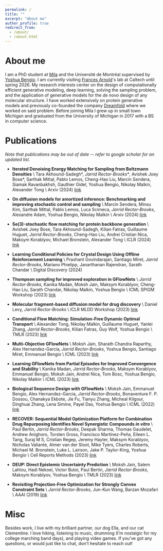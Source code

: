 ```yaml
---
permalink: /
title: ""
excerpt: "About me"
author_profile: true
redirect_from: 
  - /about/
  - /about.html
---
```


About me
======

I am a PhD student at [Mila](https://mila.quebec) and the Université de Montréal supervised by [Yoshua Bengio](https://yoshuabengio.org).
I am currently visiting [Frances Arnold](http://fhalab.caltech.edu/)'s lab at Caltech until spring 2026. My research interests center on
the design of computationally efficient generative modeling, deep learning, solving the sampling problem, and the application of generative 
models for the *de novo* design of any molecular structure. I have worked extensively on protein generative models and previously co-founded 
the company [Dreamfold](https://www.dreamfold.ai/) where we worked on said problem. Before joining Mila I grew up in small town Michigan and 
graduated from the University of Michigan in 2017 with a BS in computer science.

# Publications
*Note that publications may be out of date -- refer to google scholar for an updated list.*
- **Iterated Denoising Energy Matching for Sampling from Boltzmann Densities** \\
Tara Akhound-Sadegh\*, *Jarrid Rector-Brooks\**, Avishek Joey Bose\*, Sarthak Mittal, Pablo Lemos, Cheng-Hao Liu, Marcin Sendera, Siamak Ravanbakhsh, Gauthier Gidel, Yoshua Bengio, Nikolay Malkin, Alexander Tong \\
Arxiv (2024) [link](https://arxiv.org/abs/2402.06121)

- **On diffusion models for amortized inference: Benchmarking and improving stochastic control and sampling** \\
Marcin Sendera, Minsu Kim, Sarthak Mittal, Pablo Lemos, Luca Scimeca, *Jarrid Rector-Brooks*, Alexandre Adam, Yoshua Bengio, Nikolay Malkin \\
Arxiv (2024) [link](https://arxiv.org/abs/2402.05098)

- **Se(3)-stochastic flow matching for protein backbone generation** \\
Avishek Joey Bose, Tara Akhound-Sadegh, Kilian Fatras, Guillaume Huguet, *Jarrid Rector-Brooks*, Cheng-Hao Liu, Andrei Cristian Nica, Maksym Korablyov, Michael Bronstein, Alexander Tong \\
ICLR (2024) [link](https://arxiv.org/abs/2310.02391)

- **Learning Conditional Policies for Crystal Design Using Offline Reinforcement Learning** \\
Prashant Govindarajan, Santiago Miret, *Jarrid Rector-Brooks*, Mariano Phielipp, Janarthanan Rajendran, Sarath Chandar \\
Digital Discovery (2024)

- **Thompson sampling for improved exploration in GFlowNets** \\
*Jarrid Rector-Brooks*, Kanika Madan, Moksh Jain, Maksym Korablyov, Cheng-Hao Liu, Sarath Chandar, Nikolay Malkin, Yoshua Bengio \\
ICML SPIGM Workshop (2023) [link](https://arxiv.org/abs/2306.17693)

- **Molecular fragment-based diffusion model for drug discovery** \\
Daniel Levy, *Jarrid Rector-Brooks* \\
ICLR MLDD Workshop (2023) [link](https://openreview.net/forum?id=LPdXni4tC8)

- **Conditional Flow Matching: Simulation-Free Dynamic Optimal Transport** \\
Alexander Tong, Nikolay Malkin, Guillaume Huguet, Yanlei Zhang, *Jarrid Rector-Brooks*, Kilian Fatras, Guy Wolf, Yoshua Bengio \\
TMLR (2023) [link](https://arxiv.org/abs/2302.00482)

- **Multi-Objective GFlowNets** \\
Moksh Jain, Sharath Chandra Raparthy, Alex Hernandez-Garcia, *Jarrid Rector-Brooks*, Yoshua Bengio, Santiago Miret, Emmanuel Bengio \\
ICML (2023) [link](https://arxiv.org/abs/2210.12765)

- **Learning GFlowNets from Partial Episodes for Improved Convergence and Stability** \\
Kanika Madan, *Jarrid Rector-Brooks*, Maksym Korablyov, Emmanuel Bengio, Moksh Jain, Andrei Nica, Tom Bosc, Yoshua Bengio, Nikolay Malkin \\
ICML (2023) [link](https://arxiv.org/abs/2209.12782)

- **Biological Sequence Design with GFlowNets** \\
Moksh Jain, Emmanuel Bengio, Alex Hernandez-Garcia, *Jarrid Rector-Brooks*, Bonaventure F. P. Dossou, Chanakya Ekbote, Jie Fu, Tianyu Zhang, Micheal Kilgour, Dinghuai Zhang, Lena Simine, Payel Das, Yoshua Bengio \\
ICML (2022) [link](https://arxiv.org/abs/2203.04115)

- **RECOVER: Sequential Model Optimization Platform for Combination Drug Repurposing Identifies Novel Synergistic Compounds *in vitro*** \\
Paul Bertin, *Jarrid Rector-Brooks*, Deepak Sharma, Thomas Gaudelet, Andrew Anighoro, Torsten Gross, Francisco Martínez-Peña, Eileen L. Tang, Suraj M S, Cristian Regep, Jeremy Hayter, Maksym Korablyov, Nicholas Valiante, Almer van der Sloot, Mike Tyers, Charles Roberts, Michael M. Bronstein, Luke L. Lairson, Jake P. Taylor-King, Yoshua Bengio \\
Cell Reports Methods (2023) [link](https://arxiv.org/abs/2202.04202)

- **DEUP: Direct Epistemic Uncertainty Prediction** \\
Moksh Jain, Salem Lahlou, Hadi Nekoei, Victor Butoi, Paul Bertin, *Jarrid Rector-Brooks*, Maksym Korablyov, Yoshua Bengio \\
TMLR (2023) [link](https://arxiv.org/abs/2102.08501)

- **Revisiting Projection-Free Optimization for Strongly Convex Constraint Sets** \\
*Jarrid Rector-Brooks*, Jun-Kun Wang, Barzan Mozafari \\
AAAI (2019) [link](https://arxiv.org/abs/1811.05831)

# Misc
Besides work, I live with my brilliant partner, our dog Ella, and our cat Clementine. 
I love hiking, listening to music, drumming (I’m nostalgic for my college marching band days), 
and playing video games.  If you've got any questions, or would just like to chat, don't
hesitate to reach out!

